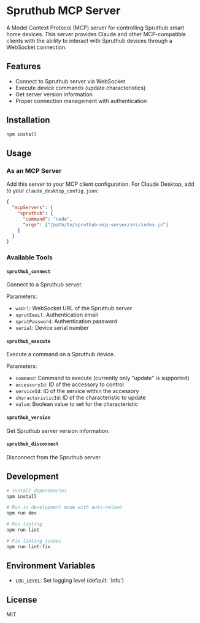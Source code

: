 # Spruthub MCP Server

A Model Context Protocol (MCP) server for controlling Spruthub smart home devices. This server provides Claude and other MCP-compatible clients with the ability to interact with Spruthub devices through a WebSocket connection.

## Features

- Connect to Spruthub server via WebSocket
- Execute device commands (update characteristics)
- Get server version information
- Proper connection management with authentication

## Installation

```bash
npm install
```

## Usage

### As an MCP Server

Add this server to your MCP client configuration. For Claude Desktop, add to your `claude_desktop_config.json`:

```json
{
  "mcpServers": {
    "spruthub": {
      "command": "node",
      "args": ["/path/to/spruthub-mcp-server/src/index.js"]
    }
  }
}
```

### Available Tools

#### `spruthub_connect`
Connect to a Spruthub server.

Parameters:
- `wsUrl`: WebSocket URL of the Spruthub server
- `sprutEmail`: Authentication email
- `sprutPassword`: Authentication password
- `serial`: Device serial number

#### `spruthub_execute`
Execute a command on a Spruthub device.

Parameters:
- `command`: Command to execute (currently only "update" is supported)
- `accessoryId`: ID of the accessory to control
- `serviceId`: ID of the service within the accessory
- `characteristicId`: ID of the characteristic to update
- `value`: Boolean value to set for the characteristic

#### `spruthub_version`
Get Spruthub server version information.

#### `spruthub_disconnect`
Disconnect from the Spruthub server.

## Development

```bash
# Install dependencies
npm install

# Run in development mode with auto-reload
npm run dev

# Run linting
npm run lint

# Fix linting issues
npm run lint:fix
```

## Environment Variables

- `LOG_LEVEL`: Set logging level (default: 'info')

## License

MIT